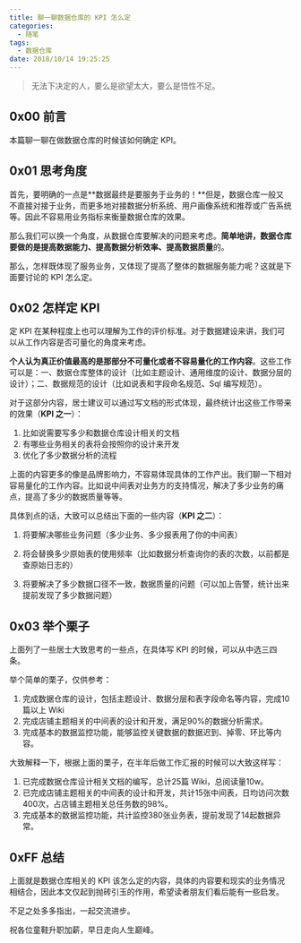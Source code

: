 ```yaml
---
title: 聊一聊数据仓库的 KPI 怎么定
categories:
  - 随笔
tags:
  - 数据仓库
date: 2018/10/14 19:25:25
---
```


> 无法下决定的人，要么是欲望太大，要么是悟性不足。

## 0x00 前言

本篇聊一聊在做数据仓库的时候该如何确定 KPI。

<!-- more -->

## 0x01 思考角度

首先，要明确的一点是**数据最终是要服务于业务的！**但是，数据仓库一般又不直接对接于业务，而更多地对接数据分析系统、用户画像系统和推荐或广告系统等。因此不容易用业务指标来衡量数据仓库的效果。

那么我们可以换一个角度，从数据仓库要解决的问题来考虑。**简单地讲，数据仓库要做的是提高数据能力、提高数据分析效率、提高数据质量**的。

那么，怎样既体现了服务业务，又体现了提高了整体的数据服务能力呢？这就是下面要讨论的 KPI 怎么定。

## 0x02 怎样定 KPI 

定 KPI 在某种程度上也可以理解为工作的评价标准。对于数据建设来讲，我们可以从工作内容是否可量化的角度来考虑。

**个人认为真正价值最高的是那部分不可量化或者不容易量化的工作内容**。这些工作可以是：一、数据仓库整体的设计（比如主题设计、通用维度的设计、数据分层的设计）；二、数据规范的设计（比如说表和字段命名规范、Sql 编写规范）。

对于这部分内容，居士建议可以通过写文档的形式体现，最终统计出这些工作带来的效果（**KPI 之一**）：

1. 比如说需要写多少和数据仓库设计相关的文档
2. 有哪些业务相关的表将会按照你的设计来开发
3. 优化了多少数据分析的流程

上面的内容更多的像是品牌影响力，不容易体现具体的工作产出。我们聊一下相对容易量化的工作内容。比如说中间表对业务方的支持情况，解决了多少业务的痛点，提高了多少的数据质量等等。

具体到点的话，大致可以总结出下面的一些内容（**KPI 之二**）：

1. 将要解决哪些业务问题（多少业务、多少报表用了你的中间表）

2. 将会替换多少原始表的使用频率（比如数据分析查询你的表的次数，以前都是查原始日志的）

3. 将要解决了多少数据口径不一致，数据质量的问题（可以加上告警，统计出来提前发现了多少数据问题）

## 0x03 举个栗子

上面列了一些居士大致思考的一些点，在具体写 KPI 的时候，可以从中选三四条。

举个简单的栗子，仅供参考：

1. 完成数据仓库的设计，包括主题设计、数据分层和表字段命名等内容，完成10篇以上 Wiki
2. 完成店铺主题相关的中间表的设计和开发，满足90%的数据分析需求。
3. 完成基本的数据监控功能，能够监控关键数据的数据迟到、掉零、环比等内容。

大致解释一下，根据上面的栗子，在半年后做工作汇报的时候可以大致这样写：

1. 已完成数据仓库设计相关文档的编写，总计25篇 Wiki，总阅读量10w。
2. 已完成店铺主题相关的中间表的设计和开发，共计15张中间表，日均访问次数400次，占店铺主题相关总任务数的98%。
3. 完成基本的数据监控功能，共计监控380张业务表，提前发现了14起数据异常。

## 0xFF 总结

上面就是数据仓库相关的 KPI 该怎么定的内容，具体的内容要和现实的业务情况相结合，因此本文仅起到抛砖引玉的作用，希望读者朋友们看后能有一些启发。

不足之处多多指出，一起交流进步。

祝各位童鞋升职加薪，早日走向人生巅峰。
